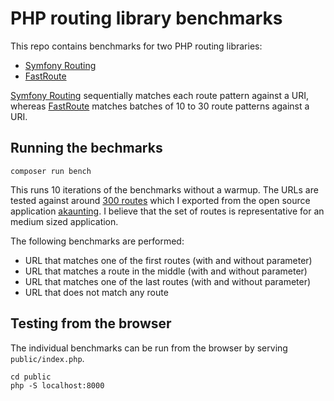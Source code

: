 # PHP routing library benchmarks

This repo contains benchmarks for two PHP routing libraries:

- [Symfony Routing](https://symfony.com/doc/current/routing.html)
- [FastRoute](https://github.com/nikic/FastRoute)

[Symfony Routing](https://symfony.com/doc/current/routing.html) sequentially matches each route pattern against a URI, whereas [FastRoute](https://github.com/nikic/FastRoute) matches batches of 10 to 30 route patterns against a URI.

## Running the bechmarks

```
composer run bench
```

This runs 10 iterations of the benchmarks without a warmup. The URLs are tested against around [300 routes](https://github.com/hbgl/php-routing-bench/blob/main/routes/akaunting.php) which I exported from the open source application [akaunting](https://github.com/akaunting/akaunting). I believe that the set of routes is representative for an medium sized application.

The following benchmarks are performed:

- URL that matches one of the first routes (with and without parameter)
- URL that matches a route in the middle (with and without parameter)
- URL that matches one of the last routes (with and without parameter)
- URL that does not match any route

## Testing from the browser

The individual benchmarks can be run from the browser by serving `public/index.php`.

```
cd public
php -S localhost:8000
```
